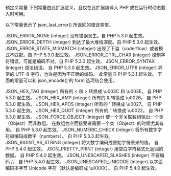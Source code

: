 
预定义常量
下列常量由此扩展定义，且仅在此扩展编译入 PHP 或在运行时动态载入时可用。

以下常量表示了 json_last_error() 所返回的错误类型。

JSON_ERROR_NONE (integer)
没有错误发生。自 PHP 5.3.0 起生效。
JSON_ERROR_DEPTH (integer)
到达了最大堆栈深度。自 PHP 5.3.0 起生效。
JSON_ERROR_STATE_MISMATCH (integer)
出现了下溢（underflow）或者模式不匹配。自 PHP 5.3.0 起生效。
JSON_ERROR_CTRL_CHAR (integer)
控制字符错误，可能是编码不对。自 PHP 5.3.0 起生效。
JSON_ERROR_SYNTAX (integer)
语法错误。 自 PHP 5.3.0 起生效。
JSON_ERROR_UTF8 (integer)
异常的 UTF-8 字符，也许是因为不正确的编码。 此常量自 PHP 5.3.1 起生效。
下面的常量可以和 json_encode() 的 form 选项结合使用。

JSON_HEX_TAG (integer)
所有的 < 和 > 转换成 \u003C 和 \u003E。 自 PHP 5.3.0 起生效。
JSON_HEX_AMP (integer)
所有的 & 转换成 \u0026。 自 PHP 5.3.0 起生效。
JSON_HEX_APOS (integer)
所有的 ' 转换成 \u0027。 自 PHP 5.3.0 起生效。
JSON_HEX_QUOT (integer)
所有的 " 转换成 \u0022。 自 PHP 5.3.0 起生效。
JSON_FORCE_OBJECT (integer)
使一个非关联数组输出一个类（Object）而非数组。 在数组为空而接受者需要一个类（Object）的时候尤其有用。 自 PHP 5.3.0 起生效。
JSON_NUMERIC_CHECK (integer)
将所有数字字符串编码成数字（numbers）。 自 PHP 5.3.3 起生效。
JSON_BIGINT_AS_STRING (integer)
将大数字编码成原始字符原来的值。 自 PHP 5.4.0 起生效。
JSON_PRETTY_PRINT (integer)
用空白字符格式化返回的数据。 自 PHP 5.4.0 起生效。
JSON_UNESCAPED_SLASHES (integer)
不要编码 /。 自 PHP 5.4.0 起生效。
JSON_UNESCAPED_UNICODE (integer)
以字面编码多字节 Unicode 字符（默认是编码成 \uXXXX）。 自 PHP 5.4.0 起生效。